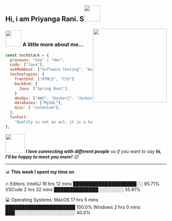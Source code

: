 <h2>Hi, i am Priyanga Rani. S<img src="https://media.giphy.com/media/12oufCB0MyZ1Go/giphy.gif" width="50"></h2>
<img align='right' src="https://media.giphy.com/media/M9gbBd9nbDrOTu1Mqx/giphy.gif" width="230">
<!-- <p><em>Software Engineer. <img src="https://media.giphy.com/media/WUlplcMpOCEmTGBtBW/giphy.gif" width="30"> </em></p> -->

### <img src="https://media.giphy.com/media/VgCDAzcKvsR6OM0uWg/giphy.gif" width="50"> A little more about me...

```javascript
const techStack = {
  pronouns: "She" | "Her",
  code: ["Java"],
  askMeAbout: ["Software Testing", "Automation Testing", "Spring Boot"],
  technologies: {
    frontEnd: ["HTML5", "CSS"]
    backEnd: {
      Java: ["Spring Boot"],
    }
    devOps: ["AWS", "Docker🐳", "Jenkins", "Harness"],
    databases: ["MySQL"],
    misc: [ "selenium"],
  },
  funFact:
    "Quality is not an act, it is a habit.",
};
```

<img src="https://media.giphy.com/media/LnQjpWaON8nhr21vNW/giphy.gif" width="60"> <em><b>I love connecting with different people</b> so if you want to say <b>hi, I'll be happy to meet you more!</b> 😊</em>

---


<!--START_SECTION:waka-->

📊 **This week I spent my time on**

🔥 Editors:
IntelliJ        16 hrs 12 mins      ████████████████████░░   95.71%
VSCode          2 hrs 32 mins       ██████████████░░░░░░░░   55.81%


💻 Operating Systems:
MacOS           17 hrs 5 mins       ██████████████████████  100.0%
Windows         2 hrs 0 mins        ███░░░░░░░░░░░░░░░░░░░  40.0%
```
